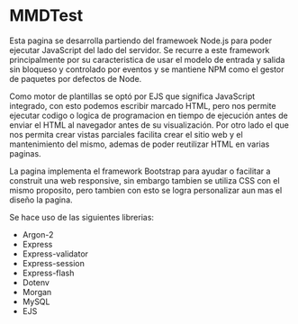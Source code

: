 # MMDTest

Esta pagina se desarrolla partiendo del framewoek Node.js para poder ejecutar 
JavaScript del lado del servidor. Se recurre a este framework principalmente 
por su caracteristica de usar el modelo de entrada y salida sin bloqueso y 
controlado por eventos y se mantiene NPM como el gestor de paquetes por defectos de Node.

Como motor de plantillas se optó por EJS que significa JavaScript integrado, con
esto podemos escribir marcado HTML, pero nos permite ejecutar codigo o logica de programacion
en tiempo de ejecución antes de enviar el HTML al navegador antes de su visualización. 
Por otro lado el que nos permita crear vistas parciales facilita crear el sitio web
y el mantenimiento del mismo, ademas de poder reutilizar HTML en varias paginas.

La pagina implementa el framework Bootstrap para ayudar o facilitar a construit una web responsive,
sin embargo tambien se utiliza CSS con el mismo proposito, pero tambien con esto
se logra personalizar aun mas el diseño la pagina.


Se hace uso de las siguientes librerias:
* Argon-2
* Express
* Express-validator
* Express-session
* Express-flash
* Dotenv
* Morgan
* MySQL
* EJS



